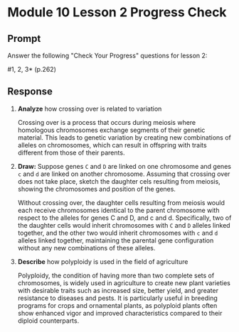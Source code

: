 # Module 10 Lesson 2 Progress Check

## Prompt
Answer the following "Check Your Progress" questions for lesson 2:

#1, 2, 3* (p.262)

## Response

1. **Analyze** how crossing over is related to variation

    Crossing over is a process that occurs during meiosis where homologous chromosomes exchange segments of their genetic material. This leads to genetic variation by creating new combinations of alleles on chromosomes, which can result in offspring with traits different from those of their parents.

2. **Draw:** Suppose genes `C` and `D` are linked on one chromosome and genes `c` and `d` are linked on another chromosome. Assuming that crossing over does not take place, sketch the daughter cels resulting from meiosis, showing the chromosomes and position of the genes.

    Without crossing over, the daughter cells resulting from meiosis would each receive chromosomes identical to the parent chromosome with respect to the alleles for genes C and D, and c and d. Specifically, two of the daughter cells would inherit chromosomes with `C` and `D` alleles linked together, and the other two would inherit chromosomes with `c` and `d` alleles linked together, maintaining the parental gene configuration without any new combinations of these alleles.

3. **Describe** how polyploidy is used in the field of agriculture

    Polyploidy, the condition of having more than two complete sets of chromosomes, is widely used in agriculture to create new plant varieties with desirable traits such as increased size, better yield, and greater resistance to diseases and pests. It is particularly useful in breeding programs for crops and ornamental plants, as polyploid plants often show enhanced vigor and improved characteristics compared to their diploid counterparts.